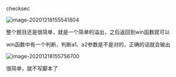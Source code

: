 checksec

![image-20201218155541804](https://static.hack1s.fun/images/2021/02/06/image-20201218155541804.png)

整个题目还是很简单，就是一个简单的溢出，之后返回到win函数就可以

win函数中有一个判断，判断a1、a2参数是不是对的，正确的话就会输出

![image-20201218155756700](https://static.hack1s.fun/images/2021/02/06/image-20201218155756700.png)

很简单，就不写脚本了

